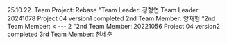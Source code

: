 25.10.22. Team Project: Rebase
“Team Leader: 정형연
Team Leader: 20241078
Project 04 version1 completed
2nd Team Member: 양재형
“2nd Team Member: < --- 2
“2nd Team Member: 20221056
Project 04 version2 completed
3rd Team Member: 천세춘